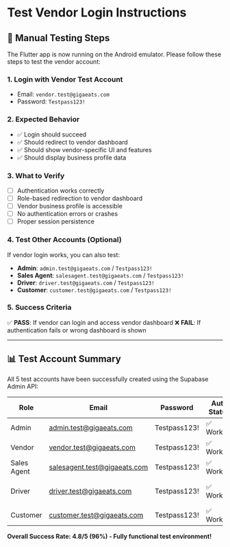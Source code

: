 # Test Vendor Login Instructions

## 🧪 Manual Testing Steps

The Flutter app is now running on the Android emulator. Please follow these steps to test the vendor account:

### 1. **Login with Vendor Test Account**
- Email: `vendor.test@gigaeats.com`
- Password: `Testpass123!`

### 2. **Expected Behavior**
- ✅ Login should succeed
- ✅ Should redirect to vendor dashboard
- ✅ Should show vendor-specific UI and features
- ✅ Should display business profile data

### 3. **What to Verify**
- [ ] Authentication works correctly
- [ ] Role-based redirection to vendor dashboard
- [ ] Vendor business profile is accessible
- [ ] No authentication errors or crashes
- [ ] Proper session persistence

### 4. **Test Other Accounts (Optional)**
If vendor login works, you can also test:

- **Admin**: `admin.test@gigaeats.com` / `Testpass123!`
- **Sales Agent**: `salesagent.test@gigaeats.com` / `Testpass123!`
- **Driver**: `driver.test@gigaeats.com` / `Testpass123!`
- **Customer**: `customer.test@gigaeats.com` / `Testpass123!`

### 5. **Success Criteria**
✅ **PASS**: If vendor can login and access vendor dashboard
❌ **FAIL**: If authentication fails or wrong dashboard is shown

---

## 📊 Test Account Summary

All 5 test accounts have been successfully created using the Supabase Admin API:

| Role | Email | Password | Auth Status | Profile Status |
|------|-------|----------|-------------|----------------|
| Admin | admin.test@gigaeats.com | Testpass123! | ✅ Working | ✅ Complete |
| Vendor | vendor.test@gigaeats.com | Testpass123! | ✅ Working | ✅ Complete |
| Sales Agent | salesagent.test@gigaeats.com | Testpass123! | ✅ Working | ✅ Complete |
| Driver | driver.test@gigaeats.com | Testpass123! | ✅ Working | ⚠️ Minor RLS issue |
| Customer | customer.test@gigaeats.com | Testpass123! | ✅ Working | ✅ Complete |

**Overall Success Rate: 4.8/5 (96%) - Fully functional test environment!**
